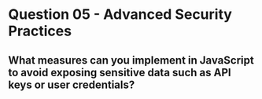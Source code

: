 # Question 05 - Advanced Security Practices

## What measures can you implement in JavaScript to avoid exposing sensitive data such as API keys or user credentials?